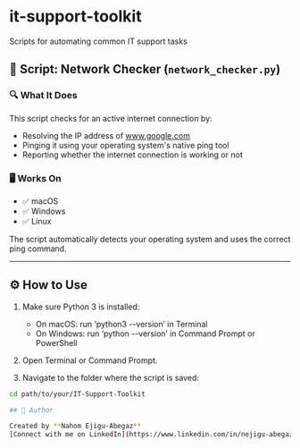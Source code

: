 # it-support-toolkit
Scripts for automating common IT support tasks
## 📡 Script: Network Checker (`network_checker.py`)

### 🔍 What It Does
This script checks for an active internet connection by:
- Resolving the IP address of www.google.com
- Pinging it using your operating system's native ping tool
- Reporting whether the internet connection is working or not

### 🖥️ Works On
- ✅ macOS
- ✅ Windows
- ✅ Linux

The script automatically detects your operating system and uses the correct ping command.

---

## ⚙️ How to Use

1. Make sure Python 3 is installed:
    - On macOS: run ‘python3 --version’ in Terminal
    - On Windows: run ‘python --version’ in Command Prompt or PowerShell

2. Open Terminal or Command Prompt.

3. Navigate to the folder where the script is saved:
```bash
cd path/to/your/IT-Support-Toolkit

## 👤 Author

Created by **Nahom Ejigu-Abegaz**  
[Connect with me on LinkedIn](https://www.linkedin.com/in/nejigu-abegaz)
